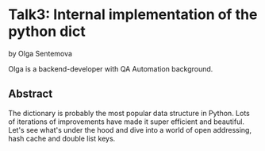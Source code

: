 Talk3: Internal implementation of the python dict
===============================================

by Olga Sentemova

Olga is a backend-developer with QA Automation background.

Abstract
------------

The dictionary is probably the most popular data structure in Python.
Lots of iterations of improvements have made it super efficient and
beautiful. Let's see what's under the hood and dive into a world of
open addressing, hash cache and double list keys.